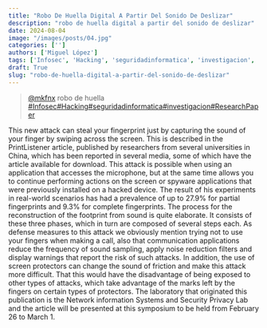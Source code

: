 ```yaml
---
title: "Robo De Huella Digital A Partir Del Sonido De Deslizar"
description: "robo de huella digital a partir del sonido de deslizar"
date: 2024-08-04
image: "/images/posts/04.jpg"
categories: ['']
authors: ['Miguel López']
tags: ['Infosec', 'Hacking', 'seguridadinformatica', 'investigacion', 'ResearchPaper']
draft: True
slug: "robo-de-huella-digital-a-partir-del-sonido-de-deslizar"
---
```


<blockquote class="tiktok-embed" cite="{https://www.tiktok.com/@mkfnx/video/7338192149151763718}" data-video-id="7338192149151763718" style="max-width: 605px;min-width: 325px;" > <section> <a target="_blank" title="@mkfnx" href="https://www.tiktok.com/@mkfnx?refer=embed">@mkfnx</a> robo de huella  </section> <a title="Infosec" target="_blank" href="https://www.tiktok.com/tag/Infosec?refer=embed">#Infosec</a><a title="Hacking" target="_blank" href="https://www.tiktok.com/tag/Hacking?refer=embed">#Hacking</a><a title="seguridadinformatica" target="_blank" href="https://www.tiktok.com/tag/seguridadinformatica?refer=embed">#seguridadinformatica</a><a title="investigacion" target="_blank" href="https://www.tiktok.com/tag/investigacion?refer=embed">#investigacion</a><a title="ResearchPaper" target="_blank" href="https://www.tiktok.com/tag/ResearchPaper?refer=embed">#ResearchPaper</a> </blockquote> <script async src="https://www.tiktok.com/embed.js"></script>

This new attack can steal your fingerprint just by  capturing the sound of your finger by swiping across the screen.  This is described in the PrintListener article,  published by researchers from several universities in China,  which has been reported in several media,  some of which have the article available for download.  This attack is possible when using an application that accesses the microphone,  but at the same time allows you to continue performing actions on the  screen or spyware applications that were previously  installed on a hacked device.  The result of his experiments in real-world scenarios has had a prevalence  of up to 27.9% for partial fingerprints and 9.3% for complete fingerprints.  The process for the reconstruction of the  footprint from sound is quite elaborate.  It consists of these three phases,  which in turn are composed of several steps each.  As defense measures to this attack we obviously  mention trying not to use your fingers when making a call,  also that communication applications reduce the frequency of sound sampling,  apply noise reduction filters and display  warnings that report the risk of such attacks.  In addition,  the use of screen protectors can change the sound  of friction and make this attack more difficult.  That this would have the disadvantage of  being exposed to other types of attacks,  which take advantage of the marks left by  the fingers on certain types of protectors.  The laboratory that originated this publication is the Network  information Systems and Security Privacy Lab and the article will  be presented at this symposium to be held from February 26 to March 1. 